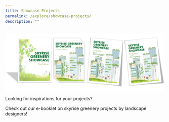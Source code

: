 ```yaml
---
title: Showcase Projects
permalink: /explore/showcase-projects/
description: ""
---
```

![](/images/Graphics/Showcase%20editions.png)

Looking for inspirations for your projects?

Check out our e-booklet on skyrise greenery projects by landscape designers!